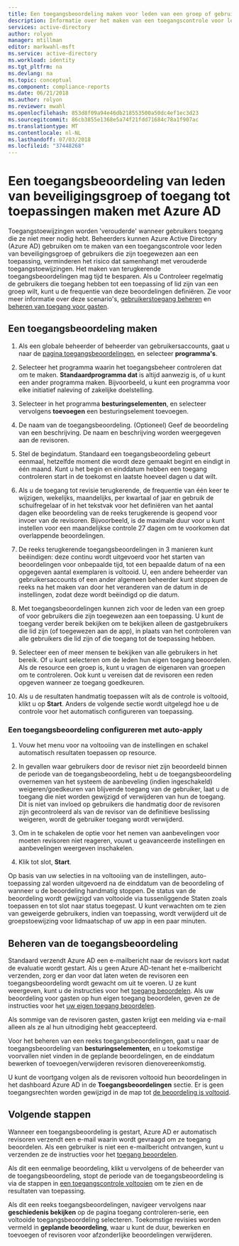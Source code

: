 ```yaml
---
title: Een toegangsbeoordeling maken voor leden van een groep of gebruikers met toegang tot een toepassing met Azure AD | Microsoft Docs
description: Informatie over het maken van een toegangscontrole voor leden van een groep of gebruikers met toegang tot een toepassing.
services: active-directory
author: rolyon
manager: mtillman
editor: markwahl-msft
ms.service: active-directory
ms.workload: identity
ms.tgt_pltfrm: na
ms.devlang: na
ms.topic: conceptual
ms.component: compliance-reports
ms.date: 06/21/2018
ms.author: rolyon
ms.reviewer: mwahl
ms.openlocfilehash: 853d8f09a94e46db218553500a50dc4ef1ec3d23
ms.sourcegitcommit: 86cb3855e1368e5a74f21fdd71684c78a1f907ac
ms.translationtype: MT
ms.contentlocale: nl-NL
ms.lasthandoff: 07/03/2018
ms.locfileid: "37448268"
---
```

# <a name="create-an-access-review-of-group-members-or-application-access-with-azure-ad"></a>Een toegangsbeoordeling van leden van beveiligingsgroep of toegang tot toepassingen maken met Azure AD

Toegangstoewijzingen worden 'verouderde' wanneer gebruikers toegang die ze niet meer nodig hebt. Beheerders kunnen Azure Active Directory (Azure AD) gebruiken om te maken van een toegangscontrole voor leden van beveiligingsgroep of gebruikers die zijn toegewezen aan een toepassing, verminderen het risico dat samenhangt met verouderde toegangstoewijzingen. Het maken van terugkerende toegangsbeoordelingen mag tijd te besparen. Als u Controleer regelmatig de gebruikers die toegang hebben tot een toepassing of lid zijn van een groep wilt, kunt u de frequentie van deze beoordelingen definiëren. Zie voor meer informatie over deze scenario's, [gebruikerstoegang beheren](active-directory-azure-ad-controls-manage-user-access-with-access-reviews.md) en [beheren van toegang voor gasten](active-directory-azure-ad-controls-manage-guest-access-with-access-reviews.md). 

## <a name="create-an-access-review"></a>Een toegangsbeoordeling maken

1. Als een globale beheerder of beheerder van gebruikersaccounts, gaat u naar de [pagina toegangsbeoordelingen](https://portal.azure.com/#blade/Microsoft_AAD_ERM/DashboardBlade/), en selecteer **programma's**.

2. Selecteer het programma waarin het toegangsbeheer controleren dat om te maken. **Standaardprogramma dat** is altijd aanwezig is, of u kunt een ander programma maken. Bijvoorbeeld, u kunt een programma voor elke initiatief naleving of zakelijke doelstelling.

3. Selecteer in het programma **besturingselementen**, en selecteer vervolgens **toevoegen** een besturingselement toevoegen.

4. De naam van de toegangsbeoordeling. (Optioneel) Geef de beoordeling van een beschrijving. De naam en beschrijving worden weergegeven aan de revisoren.

5. Stel de begindatum. Standaard een toegangsbeoordeling gebeurt eenmaal, hetzelfde moment die wordt deze gemaakt begint en eindigt in één maand. Kunt u het begin en einddatum hebben een toegang controleren start in de toekomst en laatste hoeveel dagen u dat wilt.

6. Als u de toegang tot revisie terugkerende, de frequentie van één keer te wijzigen, wekelijks, maandelijks, per kwartaal of jaar en gebruik de schuifregelaar of in het tekstvak voor het definiëren van het aantal dagen elke beoordeling van de reeks terugkerende is geopend voor invoer van de revisoren. Bijvoorbeeld, is de maximale duur voor u kunt instellen voor een maandelijkse controle 27 dagen om te voorkomen dat overlappende beoordelingen. 

7.  De reeks terugkerende toegangsbeoordelingen in 3 manieren kunt beëindigen: deze continu wordt uitgevoerd voor het starten van beoordelingen voor onbepaalde tijd, tot een bepaalde datum of na een opgegeven aantal exemplaren is voltooid. U, een andere beheerder van gebruikersaccounts of een ander algemeen beheerder kunt stoppen de reeks na het maken van door het veranderen van de datum in de instellingen, zodat deze wordt beëindigd op die datum.

8. Met toegangsbeoordelingen kunnen zich voor de leden van een groep of voor gebruikers die zijn toegewezen aan een toepassing. U kunt de toegang verder bereik bekijken om te bekijken alleen de gastgebruikers die lid zijn (of toegewezen aan de app), in plaats van het controleren van alle gebruikers die lid zijn of die toegang tot de toepassing hebben.

9. Selecteer een of meer mensen te bekijken van alle gebruikers in het bereik. Of u kunt selecteren om de leden hun eigen toegang beoordelen. Als de resource een groep is, kunt u vragen de eigenaren van groepen om te controleren. Ook kunt u vereisen dat de revisoren een reden opgeven wanneer ze toegang goedkeuren.

10. Als u de resultaten handmatig toepassen wilt als de controle is voltooid, klikt u op **Start**.  Anders de volgende sectie wordt uitgelegd hoe u de controle voor het automatisch configureren van toepassing.

### <a name="configuring-an-access-review-with-auto-apply"></a>Een toegangsbeoordeling configureren met auto-apply

1.  Vouw het menu voor na voltooiing van de instellingen en schakel automatisch resultaten toepassen op resource. 

2.  In gevallen waar gebruikers door de revisor niet zijn beoordeeld binnen de periode van de toegangsbeoordeling, hebt u de toegangsbeoordeling overnemen van het systeem de aanbeveling (indien ingeschakeld) weigeren/goedkeuren van blijvende toegang van de gebruiker, laat u de toegang die niet worden gewijzigd of verwijderen van hun de toegang. Dit is niet van invloed op gebruikers die handmatig door de revisoren zijn gecontroleerd als van de revisor van de definitieve beslissing weigeren, wordt de gebruiker toegang wordt verwijderd.

3.  Om in te schakelen de optie voor het nemen van aanbevelingen voor moeten revisoren niet reageren, vouwt u geavanceerde instellingen en aanbevelingen weergeven inschakelen.
 
4.  Klik tot slot, **Start**.

Op basis van uw selecties in na voltooiing van de instellingen, auto-toepassing zal worden uitgevoerd na de einddatum van de beoordeling of wanneer u de beoordeling handmatig stoppen. De status van de beoordeling wordt gewijzigd van voltooide via tussenliggende Staten zoals toepassen en tot slot naar status toegepast. U kunt verwachten om te zien van geweigerde gebruikers, indien van toepassing, wordt verwijderd uit de groepstoewijzing voor lidmaatschap of uw app in een paar minuten.


## <a name="manage-the-access-review"></a>Beheren van de toegangsbeoordeling

Standaard verzendt Azure AD een e-mailbericht naar de revisors kort nadat de evaluatie wordt gestart. Als u geen Azure AD-tenant het e-mailbericht verzenden, zorg er dan voor dat laten weten de revisoren een toegangsbeoordeling wordt gewacht om uit te voeren. U ze kunt weergeven, kunt u de instructies voor het [toegang beoordelen](active-directory-azure-ad-controls-perform-access-review.md). Als uw beoordeling voor gasten op hun eigen toegang beoordelen, geven ze de instructies voor het [uw eigen toegang beoordelen](active-directory-azure-ad-controls-perform-access-review.md).

Als sommige van de revisoren gasten, gasten krijgt een melding via e-mail alleen als ze al hun uitnodiging hebt geaccepteerd.

Voor het beheren van een reeks toegangsbeoordelingen, gaat u naar de toegangsbeoordeling van **besturingselementen**, en u toekomstige voorvallen niet vinden in de geplande beoordelingen, en de einddatum bewerken of toevoegen/verwijderen revisoren dienovereenkomstig. 

U kunt de voortgang volgen als de revisoren voltooid hun beoordelingen in het dashboard Azure AD in de **Toegangsbeoordelingen** sectie. Er is geen toegangsrechten worden gewijzigd in de map tot [de beoordeling is voltooid](active-directory-azure-ad-controls-complete-access-review.md).

## <a name="next-steps"></a>Volgende stappen

Wanneer een toegangsbeoordeling is gestart, Azure AD er automatisch revisoren verzendt een e-mail waarin wordt gevraagd om ze toegang beoordelen. Als een gebruiker is niet een e-mailbericht ontvangen, kunt u verzenden ze de instructies voor het [toegang beoordelen](active-directory-azure-ad-controls-perform-access-review.md). 

Als dit een eenmalige beoordeling, klikt u vervolgens of de beheerder van de toegangsbeoordeling, stopt de periode van de toegangsbeoordeling is via de stappen in [een toegangscontrole voltooien](active-directory-azure-ad-controls-complete-access-review.md) om te zien en de resultaten van toepassing.  

Als dit een reeks toegangsbeoordelingen, navigeer vervolgens naar **geschiedenis bekijken** op de pagina toegang controleren-serie, een voltooide toegangsbeoordeling selecteren.  Toekomstige revisies worden vermeld in **geplande beoordeling**, waar u kunt de duur, bewerken en toevoegen of revisoren voor afzonderlijke beoordelingen verwijderen.
